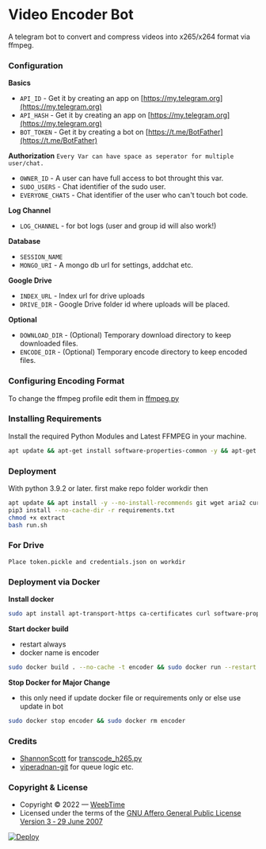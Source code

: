 # Video Encoder Bot
A telegram bot to convert and compress videos into x265/x264 format via ffmpeg.

### Configuration

**Basics**
- `API_ID` - Get it by creating an app on [https://my.telegram.org](https://my.telegram.org)
- `API_HASH` - Get it by creating an app on [https://my.telegram.org](https://my.telegram.org)
- `BOT_TOKEN` - Get it by creating a bot on [https://t.me/BotFather](https://t.me/BotFather)

**Authorization**
`Every Var can have space as seperator for multiple user/chat.`
- `OWNER_ID` - A user can have full access to bot throught this var.
- `SUDO_USERS` - Chat identifier of the sudo user.
- `EVERYONE_CHATS` - Chat identifier of the user who can't touch bot code.

**Log Channel**
- `LOG_CHANNEL` - for bot logs (user and group id will also work!)

**Database**
- `SESSION_NAME`
- `MONGO_URI` - A mongo db url for settings, addchat etc.

**Google Drive**
- `INDEX_URL` - Index url for drive uploads
- `DRIVE_DIR` - Google Drive folder id where uploads will be placed.

**Optional**
- `DOWNLOAD_DIR` - (Optional) Temporary download directory to keep downloaded files.
- `ENCODE_DIR` - (Optional) Temporary encode directory to keep encoded files.

### Configuring Encoding Format
To change the ffmpeg profile edit them in [ffmpeg.py](/VideoEncoder/utils/ffmpeg.py)

### Installing Requirements
Install the required Python Modules and Latest FFMPEG in your machine.
```sh
apt update && apt-get install software-properties-common -y && apt-get update && add-apt-repository -y ppa:savoury1/ffmpeg4 && apt-get install -y ffmpeg && add-apt-repository -y ppa:savoury1/ffmpeg5 && apt-get install -y ffmpeg && pip3 install -r requirements.txt
```

### Deployment
With python 3.9.2 or later.
first make repo folder workdir then
```sh
apt update && apt install -y --no-install-recommends git wget aria2 curl busybox python3 python3-pip p7zip-full p7zip-rar unzip mkvtoolnix ffmpeg
pip3 install --no-cache-dir -r requirements.txt
chmod +x extract
bash run.sh
```

### For Drive
`Place token.pickle and credentials.json on workdir`

### Deployment via Docker
**Install docker**
```sh
sudo apt install apt-transport-https ca-certificates curl software-properties-common -y && curl -fsSL https://download.docker.com/linux/ubuntu/gpg | sudo apt-key add - && sudo add-apt-repository "deb [arch=amd64] https://download.docker.com/linux/ubuntu bionic nightly" && apt-cache policy docker-ce && sudo apt install docker-ce -y
```
**Start docker build**
- restart always
- docker name is encoder
```sh
sudo docker build . --no-cache -t encoder && sudo docker run --restart always --name encoder encoder
```

**Stop Docker for Major Change**
- this only need if update docker file or requirements only or else use update in bot
```sh
sudo docker stop encoder && sudo docker rm encoder
```

### Credits
- [ShannonScott](https://gist.github.com/ShannonScott) for [transcode_h265.py](https://gist.github.com/ShannonScott/6d807fc59bfa0356eee64fad66f9d9a8)
- [viperadnan-git](https://github.com/viperadnan-git/video-encoder-bot) for queue logic etc.

### Copyright & License
- Copyright &copy; 2022 &mdash; [WeebTime](https://github.com/WeebTime)
- Licensed under the terms of the [GNU Affero General Public License Version 3 &dash; 29 June 2007](./LICENSE)

[![Deploy](https://www.herokucdn.com/deploy/button.svg)](https://heroku.com/deploy/new)

